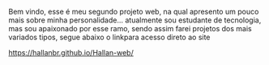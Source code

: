 Bem vindo, esse é meu segundo projeto web, na qual apresento um pouco mais sobre minha personalidade... atualmente sou estudante de tecnologia, mas sou apaixonado por esse ramo, sendo assim farei projetos dos mais variados tipos, segue abaixo o linkpara acesso direto ao site 

https://hallanbr.github.io/Hallan-web/
